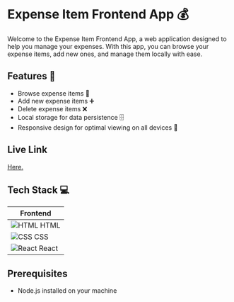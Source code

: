 # Expense Item Frontend App 💰

Welcome to the Expense Item Frontend App, a web application designed to help you manage your expenses. With this app, you can browse your expense items, add new ones, and manage them locally with ease.

## Features 🌟

- Browse expense items 💼
- Add new expense items ➕
- Delete expense items ❌
- Local storage for data persistence 🗄️
- Responsive design for optimal viewing on all devices 📱

## Live Link
[Here.](https://expenseapp-frontend.onrender.com/)

## Tech Stack 💻

| Frontend |
|----------|
| ![HTML](https://img.icons8.com/color/48/000000/html-5--v1.png) HTML |
| ![CSS](https://img.icons8.com/color/48/000000/css3.png) CSS |
| ![React](https://img.icons8.com/color/48/000000/react-native.png) React |

## Prerequisites

- Node.js installed on your machine

